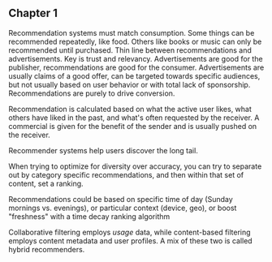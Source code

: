 ## Chapter 1
Recommendation systems must match consumption. Some things can be recommended repeatedly, like food. Others like books or music can only be recommended until purchased.
Thin line between recommendations and advertisements. Key is trust and relevancy. Advertisements are good for the publisher, recommendations are good for the consumer. Advertisements are usually claims of a good offer, can be targeted towards specific audiences, but not usually based on user behavior or with total lack of sponsorship. Recommendations are purely to drive conversion.

Recommendation is calculated based on what the active user likes, what others have liked in the past, and what's often requested by the receiver. A commercial is given for the benefit of the sender and is usually pushed on the receiver.

Recommender systems help users discover the long tail.

When trying to optimize for diversity over accuracy, you can try to separate out by category specific recommendations, and then within that set of content, set a ranking.

Recommendations could be based on specific time of day (Sunday mornings vs. evenings), or particular context (device, geo), or boost "freshness" with a time decay ranking algorithm

Collaborative filtering employs *usage* data, while content-based filtering employs content metadata and user profiles. A mix of these two is called hybrid recommenders.